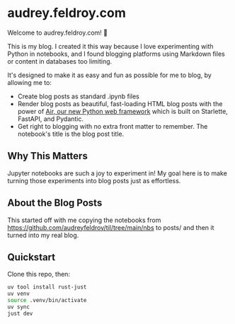 # audrey.feldroy.com

Welcome to audrey.feldroy.com! 🌟

This is my blog. I created it this way because I love experimenting with Python in notebooks, and I found blogging platforms using Markdown files or content in databases too limiting.

It's designed to make it as easy and fun as possible for me to blog, by allowing me to:

* Create blog posts as standard .ipynb files
* Render blog posts as beautiful, fast-loading HTML blog posts with the power of [Air, our new Python web framework](https://github.com/feldroy/air) which is built on Starlette, FastAPI, and Pydantic.
* Get right to blogging with no extra front matter to remember. The notebook's title is the blog post title.

## Why This Matters

Jupyter notebooks are such a joy to experiment in! My goal here is to make turning those experiments into blog posts just as effortless. 

## About the Blog Posts

This started off with me copying the notebooks from https://github.com/audreyfeldroy/til/tree/main/nbs to posts/
and then it turned into my real blog.

## Quickstart

Clone this repo, then:

```sh
uv tool install rust-just
uv venv
source .venv/bin/activate
uv sync
just dev
```
